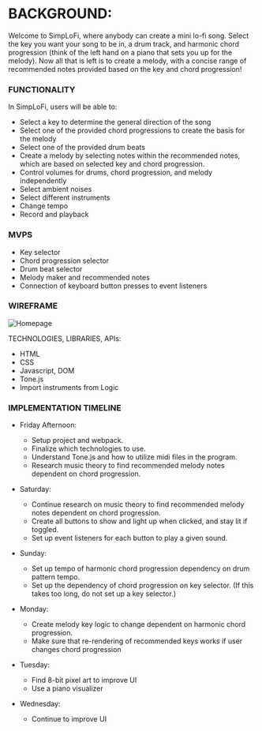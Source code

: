 # BACKGROUND:

Welcome to SimpLoFi, where anybody can create a mini lo-fi song. Select the key you want your song to be in, a drum track, and harmonic chord progression (think of the left hand on a piano that sets you up for the melody). Now all that is left is to create a melody, with a concise range of recommended notes provided based on the key and chord progression!


### FUNCTIONALITY
    
In SimpLoFi, users will be able to:
- Select a key to determine the general direction of the song
- Select one of the provided chord progressions to create the basis for the melody 
- Select one of the provided drum beats
- Create a melody by selecting notes within the recommended notes, which are based on selected key and chord progression.
- Control volumes for drums, chord progression, and melody independently
- Select ambient noises
- Select different instruments
- Change tempo
- Record and playback 


### MVPS

- Key selector
- Chord progression selector
- Drum beat selector
- Melody maker and recommended notes
- Connection of keyboard button presses to event listeners



### WIREFRAME

![Homepage](https://user-images.githubusercontent.com/86807281/131962154-f521d09e-e265-4bf7-bfc7-752982975270.png)

TECHNOLOGIES, LIBRARIES, APIs:

- HTML
- CSS
- Javascript, DOM
- Tone.js
- Import instruments from Logic



### IMPLEMENTATION TIMELINE

- Friday Afternoon: 
    - Setup project and webpack. 
    - Finalize which technologies to use. 
    - Understand Tone.js and how to utilize midi files in the program. 
    - Research music theory to find recommended melody notes dependent on chord progression.
    
- Saturday: 
    - Continue research on music theory to find recommended melody notes dependent on chord progression.
    - Create all buttons to show and light up when clicked, and stay lit if toggled.
    - Set up event listeners for each button to play a given sound. 

- Sunday: 
    - Set up tempo of harmonic chord progression dependency on drum pattern tempo. 
    - Set up the dependency of chord progression on key selector. (If this takes too long, do not set up a key selector.)
- Monday: 
    - Create melody key logic to change dependent on harmonic chord progression.
    - Make sure that re-rendering of recommended keys works if user changes chord progression
- Tuesday: 
    - Find 8-bit pixel art to improve UI
    - Use a piano visualizer
- Wednesday: 
    - Continue to improve UI
